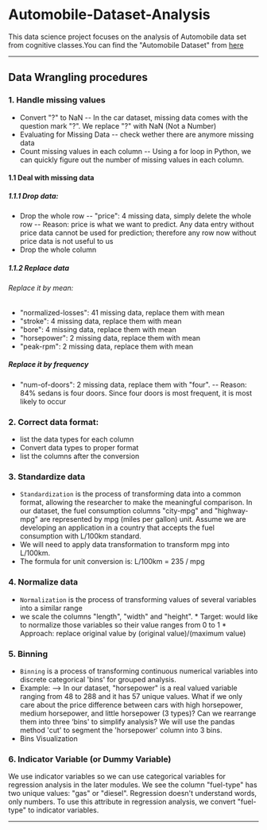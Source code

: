 # Automobile-Dataset-Analysis
This data science project focuses on the analysis of Automobile data set from cognitive classes.You can find the "Automobile Dataset" from <a href = "https://archive.ics.uci.edu/ml/machine-learning-databases/autos/imports-85.data." target = "_blank"> here </a> 

***
## Data Wrangling procedures

### 1. Handle missing values
* Convert "?" to NaN -- In the car dataset, missing data comes with the question mark "?". We replace "?" with NaN (Not a Number)
* Evaluating for Missing Data -- check wether there are anymore missing data
* Count missing values in each column -- Using a for loop in Python, we can quickly figure out the number of missing values in each column.

#### 1.1 Deal with missing data

##### 1.1.1 Drop data:
* Drop the whole row -- "price": 4 missing data, simply delete the whole row -- Reason: price is what we want to predict. Any data entry without price data cannot be used for prediction; therefore any row now without price data is not useful to us
* Drop the whole column

##### 1.1.2 Replace data
###### Replace it by mean:
* "normalized-losses": 41 missing data, replace them with mean
* "stroke": 4 missing data, replace them with mean
* "bore": 4 missing data, replace them with mean
* "horsepower": 2 missing data, replace them with mean
* "peak-rpm": 2 missing data, replace them with mean
##### Replace it by frequency
* "num-of-doors": 2 missing data, replace them with "four". -- Reason: 84% sedans is four doors. Since four doors is most frequent, it is most likely to occur
                                     
### 2. Correct data format: 
* list the data types for each column
* Convert data types to proper format
* list the columns after the conversion
        
### 3. Standardize data
 * `Standardization` is the process of transforming data into a common format, allowing the researcher to make the meaningful comparison. In our dataset, the fuel consumption columns "city-mpg" and "highway-mpg" are represented by mpg (miles per gallon) unit. Assume we are developing an application in a country that accepts the fuel consumption with L/100km standard.
* We will need to apply data transformation to transform mpg into L/100km. 
* The formula for unit conversion is: L/100km = 235 / mpg
        
### 4. Normalize data
* `Normalization` is the process of transforming values of several variables into a similar range
*  we scale the columns "length", "width" and "height".
        * Target: would like to normalize those variables so their value ranges from 0 to 1
        * Approach: replace original value by (original value)/(maximum value)        
        
### 5. Binning
* `Binning` is a process of transforming continuous numerical variables into discrete categorical 'bins' for grouped analysis.
* Example: --> In our dataset, "horsepower" is a real valued variable ranging from 48 to 288 and it has 57 unique values. What if we only care about the price difference between cars with high horsepower, medium horsepower, and little horsepower (3 types)? Can we rearrange them into three ‘bins' to simplify analysis?
        We will use the pandas method 'cut' to segment the 'horsepower' column into 3 bins.
* Bins Visualization
        
### 6. Indicator Variable (or Dummy Variable)
We use indicator variables so we can use categorical variables for regression analysis in the later modules. We see the column "fuel-type" has two unique values: "gas" or "diesel". Regression doesn't understand words, only numbers. To use this attribute in regression analysis, we convert "fuel-type" to indicator variables.

***
